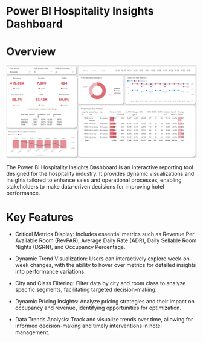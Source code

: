 # Power BI Hospitality Insights Dashboard
# Overview
![Dashboard](https://github.com/Pradyumnaheddur/Power_BI_Dashboard/blob/master/Dashboard%20Screenshot.png)

The Power BI Hospitality Insights Dashboard is an interactive reporting tool designed for the hospitality industry. It provides dynamic visualizations and insights tailored to enhance sales and operational processes, enabling stakeholders to make data-driven decisions for improving hotel performance.

# Key Features
* Critical Metrics Display: Includes essential metrics such as Revenue Per Available Room (RevPAR), Average Daily Rate (ADR), Daily Sellable Room Nights (DSRN), and Occupancy Percentage.

* Dynamic Trend Visualization: Users can interactively explore week-on-week changes, with the ability to hover over metrics for detailed insights into performance variations.

* City and Class Filtering: Filter data by city and room class to analyze specific segments, facilitating targeted decision-making.

* Dynamic Pricing Insights: Analyze pricing strategies and their impact on occupancy and revenue, identifying opportunities for optimization.

* Data Trends Analysis: Track and visualize trends over time, allowing for informed decision-making and timely interventions in hotel management.
